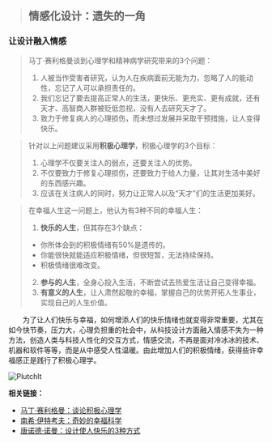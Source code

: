 > ## 情感化设计：遗失的一角

### 让设计融入情感

> 马丁·赛利格曼谈到心理学和精神病学研究带来的3个问题：
> 1. 人被当作受害者研究，认为人在疾病面前无能为力，忽略了人的能动性，忘记了人可以承担责任的。
> 2. 我们忘记了要去提高正常人的生活，更快乐、更充实、更有成就，还有天才、高智商人群被贬低忽视，没有人去研究天才了。
> 3. 致力于修复病人的心理损伤，而未想过发展并采取干预措施，让人变得快乐。   

> 针对以上问题建议采用**积极心理学**，积极心理学的3个目标：
> 1. 心理学不仅要关注人的弱点，还要关注人的优势。
> 2. 不仅要致力于修复心理损伤，还要致力于给人力量，让其对生活中美好的东西感兴趣。
> 3. 应该在关注病人的同时，努力让正常人以及“天才”们的生活更加美好。

> 在幸福人生这一问题上，他认为有3种不同的幸福人生：
> 1. **快乐的人生**，但其存在3个缺点：
>   - 你所体会到的积极情绪有50%是遗传的。
>   - 你能很快就能适应积极情绪，但很短暂，无法持续保持。
>   - 积极情绪很难改变。
> 2. **参与的人生**，全身心投入生活，不断尝试去热爱生活让自己变得幸福。
> 3. **有意义的人生**，让人肃然起敬的幸福，掌握自己的优势开拓人生事业，实现自己的人生价值。

&emsp;&emsp;为了让人们快乐与幸福，如何增添人们的快乐情绪也就变得非常重要，尤其在如今快节奏，压力大，心理负担重的社会中，从科技设计方面融入情感不失为一种方法，创造人类与科技人性化的交互方式，情感交流，不再是面对冷冰冰的技术、机器和软件等等，而是从中感受人性温暖。由此增加人们的积极情绪，获得些许幸福感正是践行了积极心理学。

![Plutchlt](https://www.biaodianfu.com/wp-content/uploads/2013/05/plutchlt.jpg)

**相关链接：**
- [马丁·赛利格曼：谈论积极心理学](https://www.ted.com/talks/martin_seligman_on_the_state_of_psychology/transcript?&language=zh-cn)
- [南希·伊特考夫：奇妙的幸福科学](https://www.ted.com/talks/nancy_etcoff_on_happiness_and_why_we_want_it/transcript?&language=zh-cn)
- [唐诺德·诺曼：设计使人快乐的3种方式](https://www.ted.com/talks/don_norman_on_design_and_emotion/transcript?&language=zh-cn)
